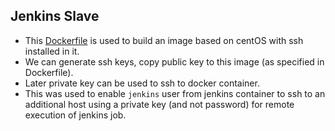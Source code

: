 ## Jenkins Slave

- This [Dockerfile](Dockerfile) is used to build an image based on centOS with ssh installed in it.
- We can generate ssh keys, copy public key to this image (as specified in Dockerfile).
- Later private key can be used to ssh to docker container.
- This was used to enable `jenkins` user from jenkins container to ssh to an additional host using a private key (and not password) for remote execution of jenkins job.
